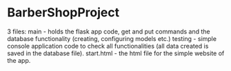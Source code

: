 # BarberShopProject
3 files:
main - holds the flask app code, get and put commands and the database functionality (creating, configuring models etc.)
testing - simple console application code to check all functionalities (all data created is saved in the database file).
start.html - the html file for the simple website of the app.
